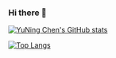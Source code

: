 ### Hi there 👋

[![YuNing Chen's GitHub stats](https://github-readme-stats.vercel.app/api?username=qazxcdswe123&show_icons=true)](https://github.com/anuraghazra/github-readme-stats)

[![Top Langs](https://github-readme-stats.vercel.app/api/top-langs/?username=qazxcdswe123&layout=donut)](https://github.com/anuraghazra/github-readme-stats)

<!--
**qazxcdswe123/qazxcdswe123** is a ✨ _special_ ✨ repository because its `README.md` (this file) appears on your GitHub profile.

Here are some ideas to get you started:

- 🔭 I’m currently working on ...
- 🌱 I’m currently learning ...
- 👯 I’m looking to collaborate on ...
- 🤔 I’m looking for help with ...
- 💬 Ask me about ...
- 📫 How to reach me: ...
- 😄 Pronouns: ...
- ⚡ Fun fact: ...
-->
